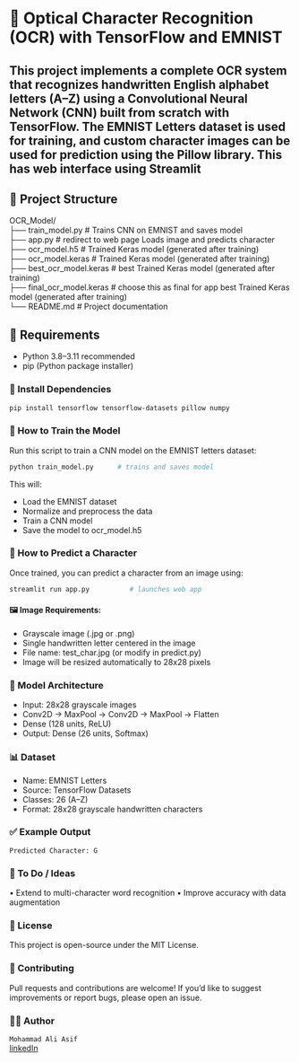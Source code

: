 # 🧠 Optical Character Recognition (OCR) with TensorFlow and EMNIST

This project implements a complete OCR system that recognizes handwritten English alphabet letters (A–Z) using a Convolutional Neural Network (CNN) built from scratch with TensorFlow. The EMNIST Letters dataset is used for training, and custom character images can be used for prediction using the Pillow library. 
This has web interface using Streamlit
---

## 📂 Project Structure

OCR_Model/ <br>
├── train_model.py # Trains CNN on EMNIST and saves model <br>
├── app.py # redirect to web page Loads image and predicts character <br>
├── ocr_model.h5 # Trained Keras model (generated after training) <br>
├── ocr_model.keras # Trained Keras model (generated after training) <br>
├── best_ocr_model.keras # best Trained Keras model (generated after training) <br>
├── final_ocr_model.keras # choose this as final for app best Trained Keras model (generated after training) <br>
└── README.md # Project documentation <br>

## 🔧 Requirements
- Python 3.8–3.11 recommended
- pip (Python package installer)

### 🧪 Install Dependencies
```bash
pip install tensorflow tensorflow-datasets pillow numpy
```

### 🚀 How to Train the Model
Run this script to train a CNN model on the EMNIST letters dataset:
```bash
python train_model.py      # trains and saves model
```
This will:
- Load the EMNIST dataset
- Normalize and preprocess the data
- Train a CNN model
- Save the model to ocr_model.h5

### 🧪 How to Predict a Character
Once trained, you can predict a character from an image using:
```bash
streamlit run app.py          # launches web app
```

#### 🖼️ Image Requirements:
- Grayscale image (.jpg or .png)
- Single handwritten letter centered in the image
- File name: test_char.jpg (or modify in predict.py)
- Image will be resized automatically to 28x28 pixels

### 🧠 Model Architecture
- Input: 28x28 grayscale images
- Conv2D → MaxPool → Conv2D → MaxPool → Flatten
- Dense (128 units, ReLU)
- Output: Dense (26 units, Softmax)

### 📊 Dataset
- Name: EMNIST Letters
- Source: TensorFlow Datasets
- Classes: 26 (A–Z)
- Format: 28x28 grayscale handwritten characters

### ✅ Example Output
`Predicted Character: G`

### 📌 To Do / Ideas
 • Extend to multi-character word recognition
 • Improve accuracy with data augmentation

### 📃 License
This project is open-source under the MIT License.

### 🤝 Contributing
Pull requests and contributions are welcome! If you’d like to suggest improvements or report bugs, please open an issue.

### 🙋‍♂️ Author
`Mohammad Ali Asif` <br>
<a href="https://www.linkedin.com/in/mohammad-ali-asif ">linkedIn</a>
 




